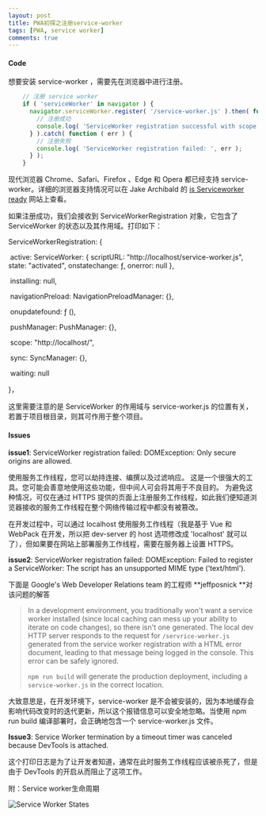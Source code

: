```yaml
---
layout: post
title: PWA初探之注册service-worker
tags: [PWA, service worker]
comments: true
---
```






#### Code

想要安装 service-worker ，需要先在浏览器中进行注册。

```javascript
	// 注册 service worker
	if ( 'serviceWorker' in navigator ) {
      navigator.serviceWorker.register( '/service-worker.js' ).then( function ( registration ) {
        // 注册成功
        console.log( 'ServiceWorker registration successful with scope: ', registration.scope );
      } ).catch( function ( err ) {
        // 注册失败 
        console.log( 'ServiceWorker registration failed: ', err );
      } );
    }
```

现代浏览器 Chrome、Safari、Firefox 、Edge 和 Opera 都已经支持 service-worker。详细的浏览器支持情况可以在 Jake Archibald 的 [is Serviceworker ready](https://jakearchibald.github.io/isserviceworkerready/) 网站上查看。

如果注册成功，我们会接收到 ServiceWorkerRegistration 对象，它包含了ServiceWorker 的状态以及其作用域。打印如下：

ServiceWorkerRegistration: {

​    active:
        ServiceWorker: { 
            scriptURL: "http://localhost/service-worker.js", 
            state: "activated", 
            onstatechange: ƒ, 
            onerror: null
        },

​    installing: null,

​    navigationPreload: NavigationPreloadManager: {},

​    onupdatefound: ƒ (),

​    pushManager: PushManager: {},

​    scope: "http://localhost/",

​    sync: SyncManager: {},

​    waiting: null

}，

这里需要注意的是 ServiceWorker 的作用域与 service-worker.js 的位置有关，若置于项目根目录，则其可作用于整个项目。



#### Issues

**issue1**: ServiceWorker registration failed:  DOMException: Only secure origins are allowed.

使用服务工作线程，您可以劫持连接、编撰以及过滤响应。 这是一个很强大的工具。您可能会善意地使用这些功能，但中间人可会将其用于不良目的。 为避免这种情况，可仅在通过 HTTPS 提供的页面上注册服务工作线程，如此我们便知道浏览器接收的服务工作线程在整个网络传输过程中都没有被篡改。

在开发过程中，可以通过 localhost 使用服务工作线程（我是基于 Vue 和 WebPack 在开发，所以把 dev-server 的 host 选项修改成 'localhost' 就可以了），但如果要在网站上部署服务工作线程，需要在服务器上设置 HTTPS。

**issue2**: ServiceWorker registration failed:  DOMException: Failed to register a ServiceWorker: The script has an unsupported MIME type ('text/html').

下面是 Google's Web Developer Relations team 的工程师 **jeffposnick **对该问题的解答

> In a development environment, you traditionally won't want a service worker installed (since local caching can mess up your ability to iterate on code changes), so there isn't one generated. The local dev HTTP server responds to the request for `/servrice-worker.js` generated from the service worker registration with a HTML error document, leading to that message being logged in the console. This error can be safely ignored.
>
> `npm run build` will generate the production deployment, including a `service-worker.js` in the correct location.

大致意思是，在开发环境下，service-worker 是不会被安装的，因为本地缓存会影响代码改变时的迭代更新，所以这个报错信息可以安全地忽略。当使用 npm run build 编译部署时，会正确地包含一个 service-worker.js 文件。

**Issue3**: Service Worker termination by a timeout timer was canceled because DevTools is attached.

这个打印日志是为了让开发者知道，通常在此时服务工作线程应该被杀死了，但是由于 DevTools 的开启从而阻止了这项工作。



附：Service worker生命周期

![Service Worker States](https://bitsofco.de/content/images/2016/07/Lifecycle-3.png)​
